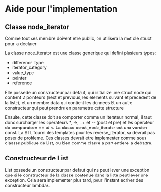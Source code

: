 Aide pour l'implementation
==========================

## Classe node_iterator ##

Comme tout ses membre doivent etre public, on utilisera la mot cle struct pour la declarer

La classe node_iterator est une classe generique qui defini plusieurs types:
- difference_type
- iterator_category
- value_type
- pointer
- reference

Elle possede un constructeur par defaut, qui initialize une struct node qui contient 2 pointeurs (next et previous, les elements suivant et precedent de la liste), et un membre data qui contient les donnees
Et un autre constructeur qui peut prendre en parametre cette structure

Ensuite, cette classe doit se comporter comme un iterateur normal, il faut donc surcharger les operateurs *, ->, ++ et -- (post et pre) et les operateur de comparaison == et <.
La classe const_node_iterator est une version const.
La STL fourni des templates pour les reverse_iterator, sa devrait pas poser de probleme.
Ces classes devrait etre implementer comme sous classes publique de List, ou bien comme classe a part entiere, a debattre.


## Constructeur de List ##

List possede un constructeur par defaut qui ne peut lever une exception que si le constructeur de la classe contenue dans la liste peut lever une exception.
Cela sera implementer plus tard, pour l'instant ecriver des constructeur lambdas.

